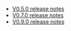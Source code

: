 * [V0.5.0 release notes](V0.5.0-release-notes)
* [V0.7.0 release notes](V0.7.0-release-notes)
* [V0.9.0 release notes](V0.9.0-release-notes)
